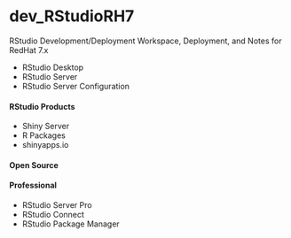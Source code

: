 # dev_RStudioRH7
RStudio Development/Deployment Workspace, Deployment, and Notes for RedHat 7.x
- RStudio Desktop
- RStudio Server
- RStudio Server Configuration

#### RStudio Products
- Shiny Server 
- R Packages
- shinyapps.io <br/>

#### Open Source

#### Professional
- RStudio Server Pro
- RStudio Connect
- RStudio Package Manager
